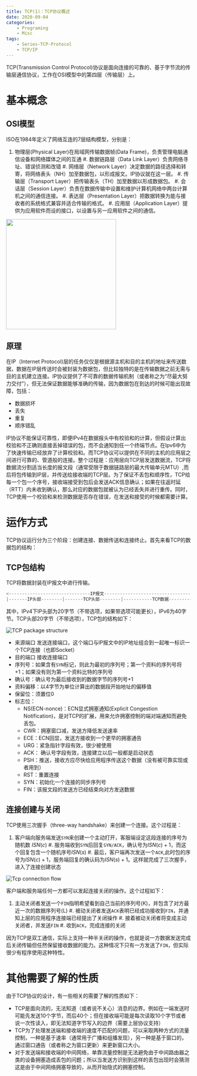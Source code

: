 ```yaml
---
title: TCP(1)：TCP协议概述
date: 2020-09-04
categories:  
    - Programing
    - Misc
tags:
    - Series-TCP-Protocol
    - TCP/IP
---
```

TCP(Transmission Control Protocol)协议是面向连接的可靠的、基于字节流的传输层通信协议，工作在OSI模型中的第四层（传输层）上。

<!-- more -->

# 基本概念
## OSI模型
ISO在1984年定义了网络互连的7层结构模型，分别是：

1. 物理层(Physical Layer)在局域网传输数据帧(Data Frame)，负责管理电脑通信设备和网络媒体之间的互通
#. 数据链路层（Data Link Layer）负责网络寻址、错误侦测和改错
#. 网络层（Network Layer）决定数据的路径选择和转寄，将网络表头（NH）加至数据包，以形成报文。IP协议就在这一层。
#. 传输层（Transport Layer）把传输表头（TH）加至数据以形成数据包。
#. 会话层（Session Layer）负责在数据传输中设置和维护计算机网络中两台计算机之间的通信连接。 
#. 表达层（Presentation Layer）把数据转换为能与接收者的系统格式兼容并适合传输的格式。 
#. 应用层（Application Layer）提供为应用软件而设的接口，以设置与另一应用软件之间的通信。

<img src="https://miro.medium.com/max/688/1*bXWAnvmLdUPi3mx5mZZn9Q.png" style="height:300px"/>

## 原理
在IP（Internet Protocol)层的任务仅仅是根据源主机和目的主机的地址来传送数据，数据在IP层传送时会被封装为数据包，但比较独特的是在传输数据之前无需与目的主机建立连接。IP协议提供了不可靠的数据传输机制（或者称之为“尽最大努力交付”），但无法保证数据能够准确的传输，因为数据包在到达的时候可能出现故障，包括：

* 数据损坏
* 丢失
* 重复
* 顺序错乱

IP协议不能保证可靠性，即便IPv4在数据报头中有校验和的计算，但假设计算出校验和不正确则直接丢掉错误的包，而不会通知到任一个终端节点。在Ipv6中为了快速传输已经放弃了计算校验和。而TCP协议可以提供在不同的主机的应用层之间进行可靠的、管道般的连接。整个过程是：应用层向TCP层发送数据流，TCP将数据流分割适当长度的报文段（通常受限于数据链路层的最大传输单元MTU）,而后将包传输到IP层，并传送给接收端的TCP层。为了保证不丢包和顺序性，TCP给每一个包一个序号，接收端接受到包后会发送ACK信息确认；如果在往返时延（RTT）内未收到确认，那么对应的数据包就被认为已经丢失并进行重传。同时，TCP使用一个校验和来检测数据是否存在错误，在发送和接受的时候都需要计算。

# 运作方式
TCP协议运行分为三个阶段：创建连接、数据传送和连接终止。首先来看TCP的数据包的结构：

## TCP包结构

TCP将数据封装在IP报文中进行传输。

```java
<-------------------------------IP报文---------------------------------->
|-------IP头部--------|-------TCP头部--------|-----------TCP数据----------|
```
其中，IPv4下IP头部为20字节（不带选项，如果带选项可能更长），IPv6为40字节。TCP头部20字节（不带选项），TCP包的结构如下：

![TCP package structure](/images/Tcp-package.png)

* 来源端口 发送连接端口，这个端口与IP报文中的IP地址组合到一起唯一标识一个TCP连接（也即Socket）
* 目的端口 接收连接端口
* 序列号：如果含有`SYN`标记，则此为最初的序列号；第一个资料的序列号将+1；如果没有则为第一个资料比特的序列号
* 确认号：确认号为最后接收到的数据字节的序列号+1
* 资料偏移：以4字节为单位计算出的数据段开始地址的偏移值
* 保留位：须置位0
* 标志位：
    - NS(ECN-nonce)：ECN显式拥塞通知(Explicit Congestion Notification)，是对TCP的扩展，用来允许拥塞控制的端对端通知而避免丢包。
    - CWR：拥塞窗口减，发送方降低发送速率
    - ECE：ECN回显，发送方接收到一个更早的拥塞通告
    - URG：紧急指针字段有效，很少被使用
    - ACK： 确认号字段有效，连接建立以后一般都是启动状态
    - PSH：推送，接收方应尽快给应用程序传送这个数据（没有被可靠实现或者用到）
    - RST：重置连接
    - SYN：初始化一个连接的同步序列号
    - FIN：该报文段的发送方已经结束向对方发送数据

## 连接创建与关闭
TCP使用三次握手（three-way handshake）来创建一个连接。这个过程是：

1. 客户端向服务端发送`SYN`来创建一个主动打开，客服端设定这段连接的序号为随机数 $ISN(c)$
#. 服务端收到`SYN`后回复`SYN/ACK`，确认号为$ISN(c)+1$，而这个回复包含一个随机序号$ISN(s)$
#. 最后，客户端再次发送一个`ACK`,此时包的序号为$ISN(c) + 1$，服务端回复的确认码为$ISN(s) + 1$。这样就完成了三次握手，进入了连接创建状态

![Tcp connection flow](/images/Tcp-connection.png)

客户端和服务端任何一方都可以发起连接关闭的操作。这个过程如下：

1. 主动关闭者发送一个`FIN`指明希望看到自己当前的序列号(K)，并包含了对方最近一次的数据序列号(L)
#. 被动关闭者发送`ACK`表明已经成功接收到`FIN`，并通知上层的应用程序连接端已经提出了关闭操作
#. 接着被动关闭者将变成主动关闭者，并发送`FIN`
#. 收到`ACK`，完成连接的关闭

因为TCP是双工通信，实际上支持一种半关闭的操作，也就是说一方数据发送完成后关闭传输但任然保留接收数据的能力。这种情况下只有一方发送了`FIN`，但实际很少有程序使用这种特性。

# 其他需要了解的性质

由于TCP协议的设计，有一些相关的需要了解的性质如下：

* TCP是面向流的，无法知道（或者说不关心）消息的边界。例如在一端发送时可能先发送10个字节，而后40个；但在接收端可能是每次读取10个字节或者说一次性读入，即无法知道字节写入的边界（需要上层协议支持）
* TCP为了处理发送端和接收端的速度不匹配的问题，可以采取两种方式的流量控制，一种是基于速率（通常用于广播和组播发现），另一种是基于窗口的，通过窗口通告（或者称之为窗口更新）来更新窗口大小。
* 对于发送端和接收端的中间网络，单靠流量控制是无法避免由于中间路由器之类的设备拥塞造成丢包的问题；所以当发送方识别到这样的丢包出现时会猜测这是由于中间网络拥塞导致的，从而开始隐式的拥塞控制。